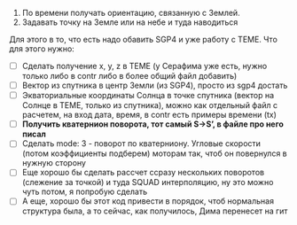 1. По времени получать ориентацию, связанную с Землей.
2. Задавать точку на Земле или на небе и туда наводиться

Для этого в то, что есть надо обавить SGP4 и уже работу с TEME. Что для этого нужно:

- [ ] Сделать получение x, y, z в TEME (у Серафима уже есть, нужно только либо в contr либо в более общий файл добавить)
- [ ] Вектор из спутника в центр Земли (из SGP4), просто из sgp4 достать
- [ ] Экваториальные координаты Солнца в точке спутника (вектор на Солнце в TEME, только из спутника), можно как отдельный файл с расчетем, на вход дата, время, в contr есть примеры времени (tx)
- [ ] **Получить кватернион поворота, тот самый  S→S’, в файле про него писал**
- [ ] Сделать mode: 3 - поворот по кватерниону. Угловые скорости (потом коэффициенты подберем) моторам так, чтоб он повернулся в нужную сторону
- [ ] Еще хорошо бы сделать рассчет ссразу нескольких поворотов (слежение за точкой) и туда SQUAD интерполяцию, ну это можно чуть потом, я попробую сделать
- [ ] А еще, хорошо бы этот код привести в порядок, чтоб нормальная структура была, а то сейчас, как получилось, Дима перенесет на гит